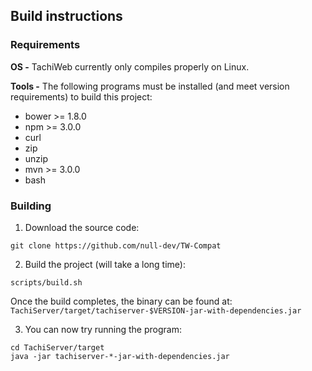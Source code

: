 ## Build instructions

### Requirements

**OS -** TachiWeb currently only compiles properly on Linux.

**Tools -** The following programs must be installed (and meet version requirements) to build this project:
- bower >= 1.8.0
- npm >= 3.0.0
- curl
- zip
- unzip
- mvn >= 3.0.0
- bash

### Building
1. Download the source code:
```
git clone https://github.com/null-dev/TW-Compat
```
2. Build the project (will take a long time):
```
scripts/build.sh
```
Once the build completes, the binary can be found at: `TachiServer/target/tachiserver-$VERSION-jar-with-dependencies.jar`

3. You can now try running the program:
```
cd TachiServer/target
java -jar tachiserver-*-jar-with-dependencies.jar
```
